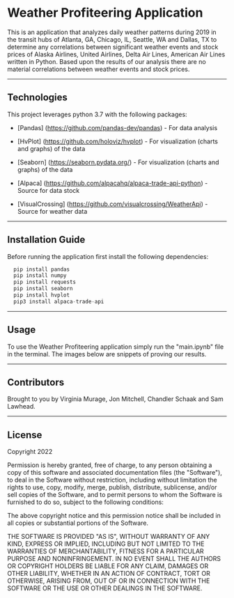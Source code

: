 # Weather Profiteering Application

This is an application that analyzes daily weather patterns during 2019 in the transit hubs of Atlanta, GA, Chicago, IL, Seattle, WA and Dallas, TX to determine any correlations between significant weather events and stock prices of Alaska Airlines, United Airlines, Delta Air Lines, American Air Lines written in Python. Based upon the results of our analysis there are no material correlations between weather events and stock prices.

---

## Technologies

This project leverages python 3.7 with the following packages:

* [Pandas] (https://github.com/pandas-dev/pandas) - For data analysis

* [HvPlot] (https://github.com/holoviz/hvplot) - For visualization (charts and graphs) of the data

* [Seaborn] (https://seaborn.pydata.org/) - For visualization (charts and graphs) of the data

* [Alpaca] (https://github.com/alpacahq/alpaca-trade-api-python) - Source for data stock

* [VisualCrossing] (https://github.com/visualcrossing/WeatherApi) - Source for weather data

---

## Installation Guide

Before running the application first install the following dependencies:

```python
  pip install pandas
  pip install numpy
  pip install requests
  pip install seaborn
  pip install hvplot
  pip3 install alpaca-trade-api
```

---

## Usage 

To use the Weather Profiteering application simply run the "main.ipynb" file in the terminal. The images below are snippets of proving our results.


---

## Contributors

Brought to you by Virginia Murage, Jon Mitchell, Chandler Schaak and Sam Lawhead.

---

## License

Copyright 2022

Permission is hereby granted, free of charge, to any person obtaining a copy of this software and associated documentation files (the "Software"), to deal in the Software without restriction, including without limitation the rights to use, copy, modify, merge, publish, distribute, sublicense, and/or sell copies of the Software, and to permit persons to whom the Software is furnished to do so, subject to the following conditions:

The above copyright notice and this permission notice shall be included in all copies or substantial portions of the Software.

THE SOFTWARE IS PROVIDED "AS IS", WITHOUT WARRANTY OF ANY KIND, EXPRESS OR IMPLIED, INCLUDING BUT NOT LIMITED TO THE WARRANTIES OF MERCHANTABILITY, FITNESS FOR A PARTICULAR PURPOSE AND NONINFRINGEMENT. IN NO EVENT SHALL THE AUTHORS OR COPYRIGHT HOLDERS BE LIABLE FOR ANY CLAIM, DAMAGES OR OTHER LIABILITY, WHETHER IN AN ACTION OF CONTRACT, TORT OR OTHERWISE, ARISING FROM, OUT OF OR IN CONNECTION WITH THE SOFTWARE OR THE USE OR OTHER DEALINGS IN THE SOFTWARE.

